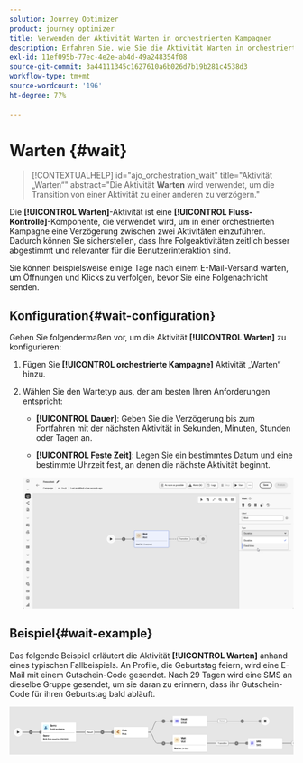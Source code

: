 ```yaml
---
solution: Journey Optimizer
product: journey optimizer
title: Verwenden der Aktivität Warten in orchestrierten Kampagnen
description: Erfahren Sie, wie Sie die Aktivität Warten in orchestrierten Kampagnen verwenden
exl-id: 11ef095b-77ec-4e2e-ab4d-49a248354f08
source-git-commit: 3a44111345c1627610a6b026d7b19b281c4538d3
workflow-type: tm+mt
source-wordcount: '196'
ht-degree: 77%

---
```



# Warten {#wait}

>[!CONTEXTUALHELP]
>id="ajo_orchestration_wait"
>title="Aktivität „Warten“"
>abstract="Die Aktivität **Warten** wird verwendet, um die Transition von einer Aktivität zu einer anderen zu verzögern."

Die **[!UICONTROL Warten]**-Aktivität ist eine **[!UICONTROL Fluss-Kontrolle]**-Komponente, die verwendet wird, um in einer orchestrierten Kampagne eine Verzögerung zwischen zwei Aktivitäten einzuführen. Dadurch können Sie sicherstellen, dass Ihre Folgeaktivitäten zeitlich besser abgestimmt und relevanter für die Benutzerinteraktion sind.

Sie können beispielsweise einige Tage nach einem E-Mail-Versand warten, um Öffnungen und Klicks zu verfolgen, bevor Sie eine Folgenachricht senden.

## Konfiguration{#wait-configuration}

Gehen Sie folgendermaßen vor, um die Aktivität **[!UICONTROL Warten]** zu konfigurieren:

1. Fügen Sie **[!UICONTROL orchestrierte Kampagne]** Aktivität „Warten“ hinzu.

1. Wählen Sie den Wartetyp aus, der am besten Ihren Anforderungen entspricht:

   * **[!UICONTROL Dauer]**: Geben Sie die Verzögerung bis zum Fortfahren mit der nächsten Aktivität in Sekunden, Minuten, Stunden oder Tagen an.

   * **[!UICONTROL Feste Zeit]**: Legen Sie ein bestimmtes Datum und eine bestimmte Uhrzeit fest, an denen die nächste Aktivität beginnt.

   ![](../assets/wait_activity.png)

## Beispiel{#wait-example}

Das folgende Beispiel erläutert die Aktivität **[!UICONTROL Warten]** anhand eines typischen Fallbeispiels.  An Profile, die Geburtstag feiern, wird eine E-Mail mit einem Gutschein-Code gesendet. Nach 29 Tagen wird eine SMS an dieselbe Gruppe gesendet, um sie daran zu erinnern, dass ihr Gutschein-Code für ihren Geburtstag bald abläuft.

![](../assets/wait-example.png)
